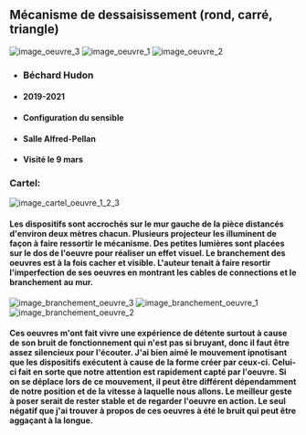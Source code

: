 ## Mécanisme de dessaisissement (rond, carré, triangle)

![image_oeuvre_3](Medias/image_oeuvre_3.jpg)
![image_oeuvre_1](Medias/image_oeuvre_1.jpg)
![image_oeuvre_2](Medias/image_oeuvre_2.jpg)

* ### Béchard Hudon
* #### 2019-2021
* #### Configuration du sensible
* #### Salle Alfred-Pellan
* #### Visité le 9 mars

### Cartel:
![image_cartel_oeuvre_1_2_3](Medias/image_cartel_oeuvre_1_2_3.jpg)

#### Les dispositifs sont accrochés sur le mur gauche de la pièce distancés d'environ deux mètres chacun. Plusieurs projecteur les illuminent de façon à faire ressortir le mécanisme. Des petites lumières sont placées sur le dos de l'oeuvre pour réaliser un effet visuel. Le branchement des oeuvres est à la fois cacher et visible. L'auteur tenait à faire resortir l'imperfection de ses oeuvres en montrant les cables de connections et le branchement au mur.

![image_branchement_oeuvre_3](Medias/image_branchement_oeuvre_3.jpg)
![image_branchement_oeuvre_1](Medias/image_branchement_oeuvre_1.jpg)
![image_branchement_oeuvre_2](Medias/image_branchement_oeuvre_2.jpg)

#### Ces oeuvres m'ont fait vivre une expérience de détente surtout à cause de son bruit de fonctionnement qui n'est pas si bruyant, donc il faut être assez silencieux pour l'écouter. J'ai bien aimé le mouvement ipnotisant que les dispositifs exécutent à cause de la forme créer par ceux-ci. Celui-ci fait en sorte que notre attention est rapidement capté par l'oeuvre. Si on se déplace lors de ce mouvement, il peut être différent dépendamment de notre position et de la vitesse à laquelle nous allons. Le meilleur geste à poser serait de rester stable et de regarder l'oeuvre en action. Le seul négatif que j'ai trouver à propos de ces oeuvres à été le bruit qui peut être aggaçant à la longue.
